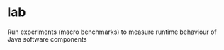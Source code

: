 lab
===

Run experiments (macro benchmarks) to measure runtime behaviour of Java software components
